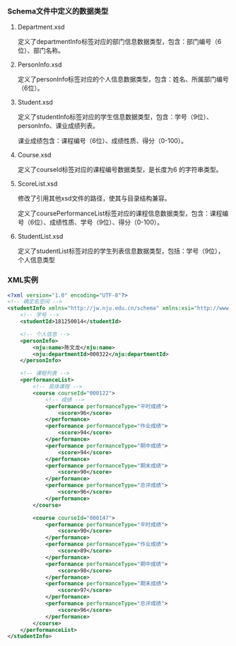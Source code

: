 ### Schema文件中定义的数据类型

1. Department.xsd

   定义了departmentInfo标签对应的部门信息数据类型，包含：部门编号（6位）、部门名称。

2. PersonInfo.xsd

   定义了personInfo标签对应的个人信息数据类型，包含：姓名、所属部门编号（6位）。

3. Student.xsd

   定义了studentInfo标签对应的学生信息数据类型，包含：学号（9位）、personInfo、课业成绩列表。

   课业成绩包含：课程编号（6位）、成绩性质、得分（0-100）。

4. Course.xsd

   定义了courseId标签对应的课程编号数据类型，是长度为6 的字符串类型。

5. ScoreList.xsd

   修改了引用其他xsd文件的路径，使其与目录结构兼容。

   定义了coursePerformanceList标签对应的课程信息数据类型，包含：课程编号（6位）、成绩性质、学号（9位）、得分（0-100）。
   
6. StudentList.xsd

   定义了studentList标签对应的学生列表信息数据类型，包括：学号（9位），个人信息类型

### XML实例

```xml
<?xml version="1.0" encoding="UTF-8"?>
<!-- 确定名空间 -->
<studentInfo xmlns="http://jw.nju.edu.cn/schema" xmlns:xsi="http://www.w3.org/2001/XMLSchema-instance" xmlns:nju="http://www.nju.edu.cn/schema" xsi:schemaLocation="http://jw.nju.edu.cn/schema Student.xsd">
    <!-- 学号 -->
    <studentId>181250014</studentId>

    <!-- 个人信息 -->
    <personInfo>
        <nju:name>陈文龙</nju:name>
        <nju:departmentId>000322</nju:departmentId>
    </personInfo>

    <!-- 课程列表 -->
    <performanceList>
        <!-- 具体课程 -->
        <course courseId="000122">
            <!-- 成绩 -->
            <performance performanceType="平时成绩">
                <score>96</score>
            </performance>
            <performance performanceType="作业成绩">
                <score>94</score>
            </performance>
            <performance performanceType="期中成绩">
                <score>94</score>
            </performance>
            <performance performanceType="期末成绩">
                <score>90</score>
            </performance>
            <performance performanceType="总评成绩">
                <score>96</score>
            </performance>
        </course>

        <course courseId="000147">
            <performance performanceType="平时成绩">
                <score>90</score>
            </performance>
            <performance performanceType="作业成绩">
                <score>89</score>
            </performance>
            <performance performanceType="期中成绩">
                <score>98</score>
            </performance>
            <performance performanceType="期末成绩">
                <score>97</score>
            </performance>
            <performance performanceType="总评成绩">
                <score>96</score>
            </performance>
        </course>
    </performanceList>
</studentInfo>
```

